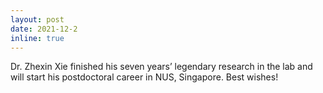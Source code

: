```yaml
---
layout: post
date: 2021-12-2
inline: true
---
```


Dr. Zhexin Xie finished his seven years’ legendary research in the lab and will start his postdoctoral career in NUS, Singapore. Best wishes!
